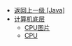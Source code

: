 - [返回上一级 [Java]](page/Java/)
- [计算机底层](page/Java/计算机底层/)
  - [CPU图片](page/Java/计算机底层/CPU图片/)
  - [CPU](page/Java/计算机底层/CPU.md)
